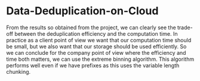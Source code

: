 # Data-Deduplication-on-Cloud

From the results so obtained from the project, we can clearly see the trade-off between the
deduplication efficiency and the computation time. In practice as a client point of view we want that
our computation time should be small, but we also want that our storage should be used efficiently.
So we can conclude for the company point of view where the efficiency and time both matters, we
can use the extreme binning algorithm. This algorithm performs well even if we have prefixes as this
uses the variable length chunking. 
